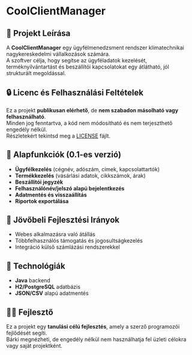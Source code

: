 # CoolClientManager

## 📌 Projekt Leírása
A **CoolClientManager** egy ügyfélmenedzsment rendszer klímatechnikai nagykereskedelmi vállalkozások számára.  
A szoftver célja, hogy segítse az ügyféladatok kezelését, terméknyilvántartást és beszállítói kapcsolatokat egy átlátható, jól strukturált megoldással.

## 🔒 Licenc és Felhasználási Feltételek
Ez a projekt **publikusan elérhető**, de **nem szabadon másolható vagy felhasználható**.  
Minden jog fenntartva, a kód nem módosítható és nem terjeszthető engedély nélkül.  
Részletekért tekintsd meg a [LICENSE](LICENSE.txt) fájlt.

## 🔧 Alapfunkciók (0.1-es verzió)
- **Ügyfélkezelés** (cégnév, adószám, címek, kapcsolattartók)
- **Termékkezelés** (vásárlási adatok, cikkszámok, árak)
- **Beszállítói jegyzék**
- **Felhasználónév/jelszó alapú bejelentkezés**
- **Adatmentés és visszaállítás**
- **Riportok exportálása**

## 🚀 Jövőbeli Fejlesztési Irányok
- Webes alkalmazásra való átállás
- Többfelhasználós támogatás és jogosultságkezelés
- Integráció külső számlázási rendszerekkel

## 📂 Technológiák
- **Java** backend
- **H2/PostgreSQL** adatbázis
- **JSON/CSV** alapú adatmentés

## 👨‍💻 Fejlesztő
Ez a projekt egy **tanulási célú fejlesztés**, amely a szerző programozói fejlődését segíti.  
Bárki megnézheti, de engedély nélkül nem használhatja fel üzleti célokra vagy saját projektként.